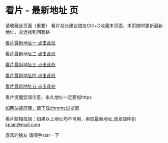 # 看片 - 最新地址 页

请收藏此页面（重要）
看片站长建议狼友Ctrl+D收藏本页面，本页随时更新最新地址，永远找到回家路

[看片最新地址一 点击此处](https://8xzn.buzz/) 

[看片最新地址二 点击此处](https://8xzr.buzz/) 

[看片最新地址三 点击此处](https://8xzk.buzz/) 

[看片最新地址四 点击此处](https://8xzp.buzz/) 

[看片最新地址五 点击此处](https://8xzo.buzz/) 

看片提醒您请注意，永久地址一定要加https

[如网站被屏蔽，请下载chrome浏览器](https://8xe23.com/chrome_93.0.4577.82.apk) 

看片邮箱找回：如果以上地址均不可用，索取最新地址,请发邮件到 kpian@mail.com

喜欢的狼友 请顺手star一下
